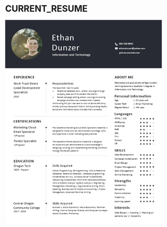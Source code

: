 # CURRENT_RESUME
<a href="url"><img src="https://github.com/edunzer/CURRENT_RESUME/blob/main/Resume%203.4.0.jpg" width="950">

